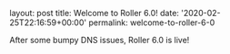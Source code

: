 
layout: post
title: Welcome to Roller 6.0!
date: '2020-02-25T22:16:59+00:00'
permalink: welcome-to-roller-6-0

<p>After some bumpy DNS issues, Roller 6.0 is live!<br></p>
